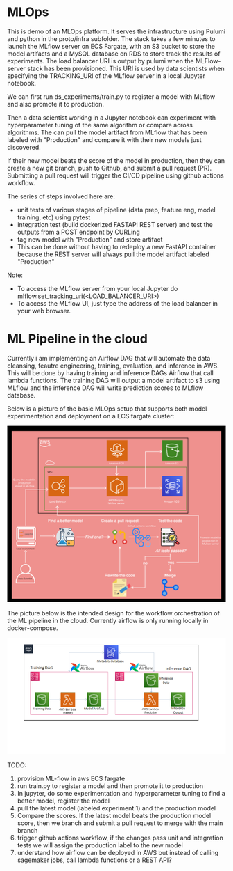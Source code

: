 # MLOps 

This is demo of an MLOps platform. It serves the infrastructure using Pulumi and python in the proto/infra subfolder.
The stack takes a few minutes to launch the MLflow server on ECS Fargate, with an S3 bucket to store the model artifacts and a MySQL database on RDS to store track the results of experiments. The load balancer URI is output by pulumi when the MLFlow-server stack has been provisioned. This URI is used by data scientists when specifying the TRACKING_URI of the MLflow server in a local Jupyter notebook.

We can first run ds_experiments/train.py to register a model with MLflow and also promote it to production.

Then a data scientist working in a Jupyter notebook can experiment with hyperparameter tuning of the same algorithm or compare across algorithms. The can pull the model artifact from MLflow that has been labeled with "Production" and compare it with their new models just discovered.

If their new model beats the score of the model in production, then they can create a new git branch, push to Github, and submit a pull request (PR). Submitting a pull request will trigger the CI/CD pipeline using github actions workflow. 

The series of steps involved here are:
- unit tests of various stages of pipeline (data prep, feature eng, model training, etc) using pytest
- integration test (build dockerized FASTAPI REST server) and test the outputs from a POST endpoint by CURLing
- tag new model with "Production" and store artifact
- This can be done without having to redeploy a new FastAPI container because the REST server will always pull the model artifact labeled "Production"


Note: 
- To access the MLflow server from your local Jupyter do mlflow.set_tracking_uri(<LOAD_BALANCER_URI>)
- To access the MLflow UI, just type the address of the load balancer in your web browser.

# ML Pipeline in the cloud
Currently i am implementing an Airflow DAG that will automate the data cleansing, feautre engineering, training, evaluation, and inference in AWS. This will be done by having training and inference DAGs Airflow that call lambda functions. The training DAG will output a model artifact to s3 using MLflow and the inference DAG will write prediction scores to MLflow database.



Below is a picture of the basic MLOps setup that supports both model experimentation and deployment on a ECS fargate cluster:

![MLOps platform](mlops.png)

The picture below is the intended design for the workflow orchestration of the ML pipeline in the cloud. Currently airflow is only running locally in docker-compose.


![MLOps workflow orchestration](airflow.png)


TODO:
1. provision ML-flow in aws ECS fargate
2. run train.py to register a model and then promote it to production
3. In jupyter, do some experimentation and hyperparameter tuning to find a better model, register the model
4. pull the latest model (labeled experiment 1) and the production model 
5. Compare the scores. If the latest model beats the production model score, then we branch and submit a pull request to merge with the main branch
6. trigger github actions workflow, if the changes pass unit and integration tests we will assign the production label to the new model
7. understand how airflow can be deployed in AWS but instead of calling sagemaker jobs, call lambda functions or a REST API?
